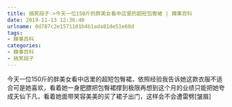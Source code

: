 ```yaml
---
title: 搞笑段子->今天一位150斤的胖美女看中店里的超短包臀裙 | 糗事百科
date: 2019-11-13 12:36:40
urlname: 0d787c2e1571101b4b1ada81de51e60d
tags: 
- 糗事百科
categories:
- 糗事百科
- 搞笑段子
---
```

今天一位150斤的胖美女看中店里的超短包臀裙，依照经验我告诉她这款衣服不适合可是她喜欢，看着她一身肥膘把包臀裙撑到极限再想到这个月的业绩只能把她夸成天仙下凡，看着她面带笑容美美的买了裙子出门，这样会不会遭雷劈[皱眉]


